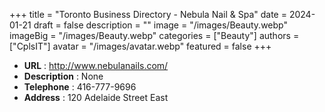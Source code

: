 +++
title = "Toronto Business Directory - Nebula Nail & Spa"
date = 2024-01-21
draft = false
description = ""
image = "/images/Beauty.webp"
imageBig = "/images/Beauty.webp"
categories = ["Beauty"]
authors = ["CplsIT"]
avatar = "/images/avatar.webp"
featured = false
+++


* **URL** :  http://www.nebulanails.com/
* **Description** : None
* **Telephone** : 416-777-9696
* **Address** : 120 Adelaide Street East